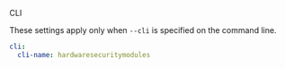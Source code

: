  CLI

These settings apply only when `--cli` is specified on the command line.

``` yaml $(cli)
cli:
  cli-name: hardwaresecuritymodules
```
